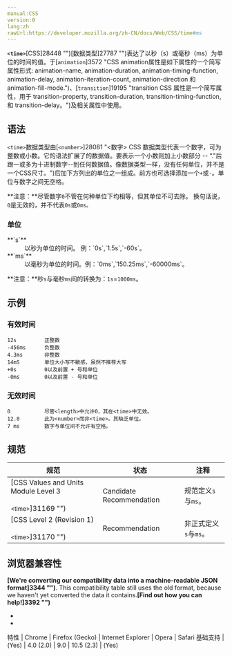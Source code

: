 ```yaml
---
manual:CSS
version:0
lang:zh
rawUrl:https://developer.mozilla.org/zh-CN/docs/Web/CSS/time#ms
---
```






**`<time>`**[CSS]28448 "")[数据类型]27787 "")表达了以秒（s）或毫秒（ms）为单位的时间的值。于[`animation`]3572 "CSS animation属性是如下属性的一个简写属性形式: animation-name, animation-duration, animation-timing-function, animation-delay, animation-iteration-count, animation-direction 和 animation-fill-mode.")、[`transition`]19195 "transition CSS 属性是一个简写属性，用于 transition-property, transition-duration, transition-timing-function, 和 transition-delay。")及相关属性中使用。


## 语法<a name="语法"></a>


`<time>`数据类型由​​​​​​[`<number>`]28081 "<数字> CSS 数据类型代表一个数字，可为整数或小数。它的语法扩展了<integer>的数据值。要表示一个小数则加上小数部分 -- “."后跟一或多为十进制数字--到任何<integer>数据值。像<integer>数据类型一样，<number>没有任何单位，并不是一个CSS尺寸。")后加下方列出的单位之一组成。前方也可选择添加一个`+`或`-`。单位与数字之间无空格。



**注意：**尽管数字`0`不管在何种单位下均相等，但其单位不可去除。 换句话说，`0`是无效的，并不代表`0s`或`0ms。`



### 单位<a name="单位"></a>
<dl><dt id=''>**`s`**</dt><dd>以秒为单位的时间。 例：`0s`,`1.5s`,`-60s`。</dd><dt id=''>**`ms`**</dt><dd>以毫秒为单位的时间。例：`0ms`,`150.25ms`,`-60000ms`。</dd></dl>

**注意：**秒`s`与毫秒`ms`间的转换为：`1s`=`1000ms`。



## 示例<a name="示例"></a>

### 有效时间<a name="有效时间"></a>

```
12s         正整数
-456ms      负整数
4.3ms       非整数
14mS        单位大小写不敏感，虽然不推荐大写
+0s         0以及前置 + 号和单位
-0ms        0以及前置 - 号和单位
```

### 无效时间<a name="无效时间"></a>

```
0           尽管<length>中允许0，其在<time>中无效。
12.0        此为<number>而非<time>。其缺乏单位。
7 ms        数字与单位间不允许有空格。
```

## 规范<a name="规范"></a>

规范 | 状态 | 注释 
 ---  |  ---  |  ---  | 
[CSS Values and Units Module Level 3<br></br><small>&lt;time&gt;</small>]31169 "") | Candidate Recommendation | 规范定义`s`与`ms`。 
[CSS Level 2 (Revision 1)<br></br><small>&lt;time&gt;</small>]31170 "") | Recommendation | 非正式定义`s`与`ms`。 


## 浏览器兼容性<a name="浏览器兼容性"></a>


**[We&#39;re converting our compatibility data into a machine-readable JSON format]3344 "")**. This compatibility table still uses the old format, because we haven&#39;t yet converted the data it contains.**[Find out how you can help!]3392 "")**


* 
* 

特性 | Chrome | Firefox (Gecko) | Internet Explorer | Opera | Safari 
基础支持 | (Yes) | 4.0 (2.0) | 9.0 | 10.5 (2.3) | (Yes) 






